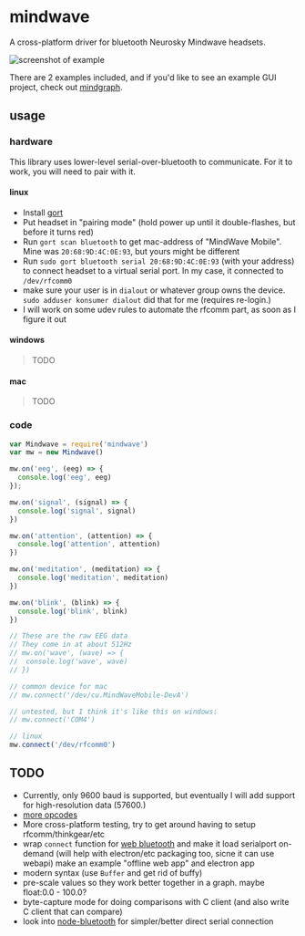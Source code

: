 # mindwave

A cross-platform driver for bluetooth Neurosky Mindwave headsets.

![screenshot of example](https://user-images.githubusercontent.com/83857/127944145-e530f147-7d35-4199-a1d8-049e6daf6b84.png)

There are 2 examples included, and if you'd like to see an example GUI project, check out [mindgraph](https://github.com/brainbang/mindgraph).

## usage

### hardware

This library uses lower-level serial-over-bluetooth to communicate. For it to work, you will need to pair with it. 

#### linux

- Install [gort](https://gort.io/documentation/getting_started/downloads/)
- Put headset in "pairing mode" (hold power up until it double-flashes, but before it turns red)
- Run `gort scan bluetooth` to get mac-address of "MindWave Mobile". Mine was `20:68:9D:4C:0E:93`, but yours might be different
- Run `sudo gort bluetooth serial 20:68:9D:4C:0E:93` (with your address) to connect headset to a virtual serial port. In my case, it connected to `/dev/rfcomm0`
- make sure your user is in `dialout` or whatever group owns the device. `sudo adduser konsumer dialout` did that for me (requires re-login.)
- I will work on some udev rules to automate the rfcomm part, as soon as I figure it out

#### windows

> TODO

#### mac

> TODO


### code


```js
var Mindwave = require('mindwave')
var mw = new Mindwave()

mw.on('eeg', (eeg) => {
  console.log('eeg', eeg)
});

mw.on('signal', (signal) => {
  console.log('signal', signal)
})

mw.on('attention', (attention) => {
  console.log('attention', attention)
})

mw.on('meditation', (meditation) => {
  console.log('meditation', meditation)
})

mw.on('blink', (blink) => {
  console.log('blink', blink)
})

// These are the raw EEG data
// They come in at about 512Hz
// mw.on('wave', (wave) => {
//  console.log('wave', wave)
// })

// common device for mac
// mw.connect('/dev/cu.MindWaveMobile-DevA')

// untested, but I think it's like this on windows:
// mw.connect('COM4')

// linux
mw.connect('/dev/rfcomm0')
```

## TODO

- Currently, only 9600 baud is supported, but eventually I will add support for high-resolution data (57600.)
- [more opcodes](http://developer.neurosky.com/docs/doku.php?id=thinkgear_communications_protocol#data_payload_structure)
- More cross-platform testing, try to get around having to setup rfcomm/thinkgear/etc
- wrap `connect` function for [web bluetooth](https://developer.mozilla.org/en-US/docs/Web/API/Web_Bluetooth_API) and make it load serialport on-demand (will help with electron/etc packaging too, sicne it can use webapi) make an example "offline web app" and electron app
- modern syntax (use `Buffer` and get rid of buffy)
- pre-scale values so they work better together in a graph. maybe float:0.0 - 100.0?
- byte-capture mode for doing comparisons with C client (and also write C client that can compare)
- look into [node-bluetooth](https://github.com/song940/node-bluetooth) for simpler/better direct serial connection